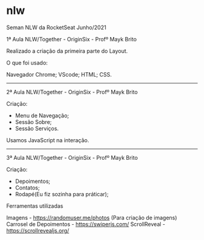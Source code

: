# nlw

Seman NLW da RocketSeat Junho/2021

1ª Aula NLW/Together - OriginSix - Profº Mayk Brito

Realizado a criação da primeira parte do Layout.

O que foi usado:

Navegador Chrome;
VScode;
HTML;
CSS.

---

2ª Aula NLW/Together - OriginSix - Profº Mayk Brito

Criação:

- Menu de Navegação;
- Sessão Sobre;
- Sessão Serviços.

Usamos JavaScript na interação.

---

3ª Aula NLW/Together - OriginSix - Profº Mayk Brito

Criação: 

* Depoimentos;
* Contatos;
* Rodapé(Eu fiz sozinha para práticar);

Ferramentas utilizadas

Imagens - https://randomuser.me/photos (Para criação de imagens)
Carrosel de Depoimentos - https://swiperjs.com/
ScrollReveal - https://scrollrevealjs.org/
